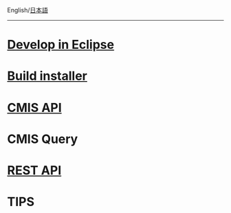English/[日本語](https://github.com/aegif/NemakiWare/wiki/%E9%96%8B%E7%99%BA)
***
# [Develop in Eclipse](https://github.com/aegif/NemakiWare/wiki/Development:-Development-in-Eclipse)
# [Build installer](https://github.com/aegif/NemakiWare/wiki/Development:-Build-installer)
# [CMIS API](https://github.com/aegif/NemakiWare/wiki/Development:-CMIS-API)
# CMIS Query
# [REST API](https://github.com/aegif/NemakiWare/wiki/Development:-REST-API)
# TIPS